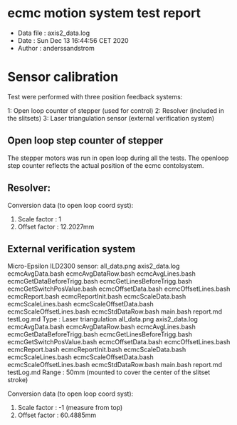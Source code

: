 # ecmc motion system test report

* Data file   : axis2_data.log
* Date        : Sun Dec 13 16:44:56 CET 2020
* Author      : anderssandstrom

# Sensor calibration
Test were performed with three position feedback systems:

1: Open loop counter of stepper (used for control)
2: Resolver (included in the slitsets)
3: Laser triangulation sensor (external verification system)

## Open loop step counter of stepper
The stepper motors was run in open loop during all the tests. The openloop step counter
reflects the actual position of the ecmc contolsystem.

## Resolver:
Conversion data (to open loop coord syst):
1. Scale factor : 1
2. Offset factor : 12.2027mm

## External verification system
Micro-Epsilon ILD2300 sensor:
all_data.png axis2_data.log ecmcAvgData.bash ecmcAvgDataRow.bash ecmcAvgLines.bash ecmcGetDataBeforeTrigg.bash ecmcGetLinesBeforeTrigg.bash ecmcGetSwitchPosValue.bash ecmcOffsetData.bash ecmcOffsetLines.bash ecmcReport.bash ecmcReportInit.bash ecmcScaleData.bash ecmcScaleLines.bash ecmcScaleOffsetData.bash ecmcScaleOffsetLines.bash ecmcStdDataRow.bash main.bash report.md testLog.md Type : Laser triangulation
all_data.png axis2_data.log ecmcAvgData.bash ecmcAvgDataRow.bash ecmcAvgLines.bash ecmcGetDataBeforeTrigg.bash ecmcGetLinesBeforeTrigg.bash ecmcGetSwitchPosValue.bash ecmcOffsetData.bash ecmcOffsetLines.bash ecmcReport.bash ecmcReportInit.bash ecmcScaleData.bash ecmcScaleLines.bash ecmcScaleOffsetData.bash ecmcScaleOffsetLines.bash ecmcStdDataRow.bash main.bash report.md testLog.md Range : 50mm (mounted to cover the center of the slitset stroke)

Conversion data (to open loop coord syst):
1. Scale factor : -1 (measure from top)
2. Offset factor : 60.4885mm

